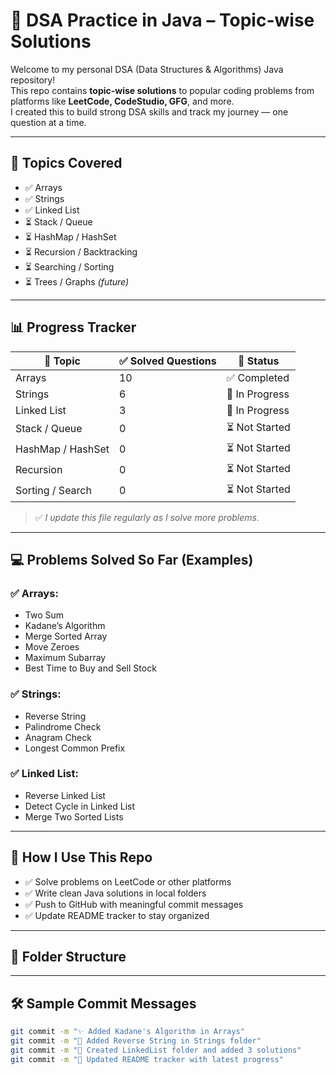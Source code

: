 # 🧠 DSA Practice in Java – Topic-wise Solutions

Welcome to my personal DSA (Data Structures & Algorithms) Java repository!  
This repo contains **topic-wise solutions** to popular coding problems from platforms like **LeetCode, CodeStudio, GFG**, and more.  
I created this to build strong DSA skills and track my journey — one question at a time.

---

## 🚀 Topics Covered

- ✅ Arrays
- ✅ Strings
- ✅ Linked List
- ⏳ Stack / Queue
- ⏳ HashMap / HashSet
- ⏳ Recursion / Backtracking
- ⏳ Searching / Sorting
- ⏳ Trees / Graphs *(future)*

---

## 📊 Progress Tracker

| 📂 Topic          | ✅ Solved Questions | 🔄 Status       |
|-------------------|---------------------|-----------------|
| Arrays            | 10                  | ✅ Completed     |
| Strings           | 6                   | 🔄 In Progress   |
| Linked List       | 3                   | 🔄 In Progress   |
| Stack / Queue     | 0                   | ⏳ Not Started   |
| HashMap / HashSet | 0                   | ⏳ Not Started   |
| Recursion         | 0                   | ⏳ Not Started   |
| Sorting / Search  | 0                   | ⏳ Not Started   |

> ✅ *I update this file regularly as I solve more problems.*

---

## 💻 Problems Solved So Far (Examples)

### ✅ Arrays:
- Two Sum
- Kadane’s Algorithm
- Merge Sorted Array
- Move Zeroes
- Maximum Subarray
- Best Time to Buy and Sell Stock

### ✅ Strings:
- Reverse String
- Palindrome Check
- Anagram Check
- Longest Common Prefix

### ✅ Linked List:
- Reverse Linked List
- Detect Cycle in Linked List
- Merge Two Sorted Lists

---

## 🧠 How I Use This Repo

- ✅ Solve problems on LeetCode or other platforms  
- ✅ Write clean Java solutions in local folders  
- ✅ Push to GitHub with meaningful commit messages  
- ✅ Update README tracker to stay organized

---

## 📁 Folder Structure
---

## 🛠️ Sample Commit Messages

```bash
git commit -m "✨ Added Kadane's Algorithm in Arrays"
git commit -m "🧠 Added Reverse String in Strings folder"
git commit -m "📂 Created LinkedList folder and added 3 solutions"
git commit -m "📝 Updated README tracker with latest progress"


